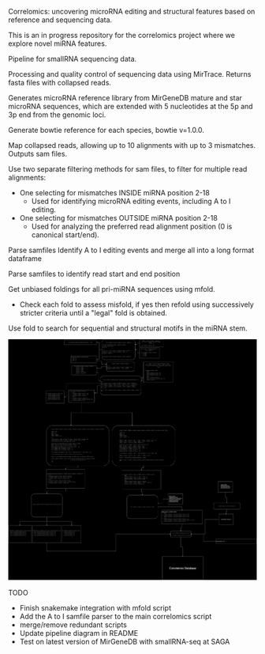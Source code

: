 Correlomics: uncovering microRNA editing and structural features based on reference and sequencing data.

This is an in progress repository for the correlomics project where we explore novel miRNA features.

Pipeline for smallRNA sequencing data. 

Processing and quality control of sequencing data using MirTrace. Returns fasta files with collapsed reads.

Generates microRNA reference library from MirGeneDB mature and star microRNA sequences, which are extended with 5 nucleotides at the 5p and 3p end from the genomic loci. 

Generate bowtie reference for each species, bowtie v=1.0.0. 

Map collapsed reads, allowing up to 10 alignments with up to 3 mismatches. Outputs sam files.

Use two separate filtering methods for sam files, to filter for multiple read alignments:
- One selecting for mismatches INSIDE miRNA position 2-18
    - Used for identifying microRNA editing events, including A to I editing.
- One selecting for mismatches OUTSIDE miRNA position 2-18
    - Used for analyzing the preferred read alignment position (0 is canonical start/end).

Parse samfiles Identify A to I editing events and merge all into a long format dataframe

Parse samfiles to identify read start and end position

Get unbiased foldings for all pri-miRNA sequences using mfold.
- Check each fold to assess misfold, if yes then refold using successively stricter criteria until a "legal" fold is obtained.

Use fold to search for sequential and structural motifs in the miRNA stem.

![Image](figures/flow_chart_editing_events.drawio.png) 

TODO
- Finish snakemake integration with mfold script
- Add the A to I samfile parser to the main correlomics script
- merge/remove redundant scripts
- Update pipeline diagram in README
- Test on latest version of MirGeneDB with smallRNA-seq at SAGA